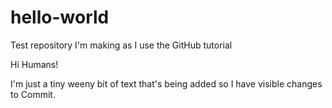 # hello-world
Test repository I'm making as I use the GitHub tutorial

Hi Humans!

I'm just a tiny weeny bit of text that's being added so I have visible changes to Commit.

